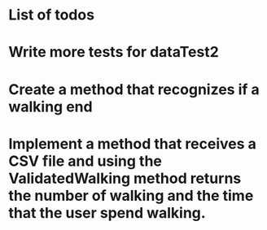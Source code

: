 # List of todos

#   Write more tests for dataTest2
#   Create a method that recognizes if a walking end

#   Implement a method that receives a CSV file and using the ValidatedWalking method returns the number of walking and the time that the user spend walking.  